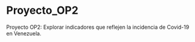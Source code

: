 # Proyecto_OP2
Proyecto OP2: Explorar indicadores que reflejen la incidencia de Covid-19 en Venezuela. 
